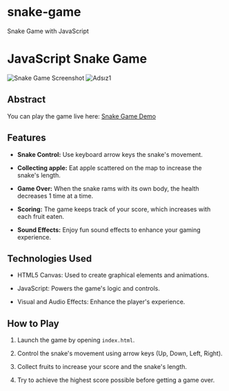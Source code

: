 # snake-game
Snake Game with JavaScript
# JavaScript Snake Game

![Snake Game Screenshot](https://github.com/ahmetgl1/snake-game/assets/81171832/b5d74176-7400-4431-9a79-40a943941cf0) ![Adsız1](https://github.com/ahmetgl1/snake-game/assets/81171832/62b118d2-de52-48a7-8e63-4c3cc1b07147)


## Abstract

You can play the game live here: [Snake Game Demo](https://your-demo-url.com)

## Features

- **Snake Control:** Use keyboard arrow keys the snake's movement.
  
- **Collecting apple:** Eat apple scattered on the map to increase the snake's length.
  
- **Game Over:** When the snake rams with its own body, the health decreases 1 time at a time.
  
- **Scoring:** The game keeps track of your score, which increases with each fruit eaten.
  
- **Sound Effects:** Enjoy fun sound effects to enhance your gaming experience.

## Technologies Used

- HTML5 Canvas: Used to create graphical elements and animations.
  
- JavaScript: Powers the game's logic and controls.
  
- Visual and Audio Effects: Enhance the player's experience.


## How to Play

1. Launch the game by opening `index.html`.
  
2. Control the snake's movement using arrow keys (Up, Down, Left, Right).
  
3. Collect fruits to increase your score and the snake's length.

4. Try to achieve the highest score possible before getting a game over.


